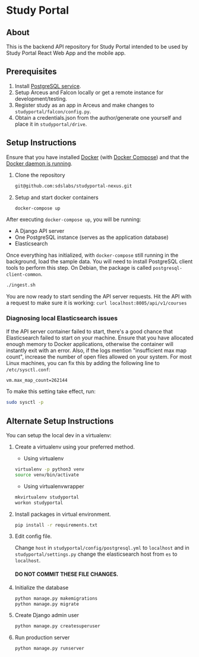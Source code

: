 # Study Portal

## About

This is the backend API repository for Study Portal intended to be used by Study Portal React Web App and the mobile app.

## Prerequisites

1. Install [PostgreSQL service](https://www.digitalocean.com/community/tutorials/how-to-install-and-use-postgresql-on-ubuntu-18-04).
2. Setup Arceus and Falcon locally or get a remote instance for development/testing.
3. Register study as an app in Arceus and make changes to `studyportal/falcon/config.py`.
4. Obtain a credentials.json from the author/generate one yourself and place it in `studyportal/drive`.

## Setup Instructions

Ensure that you have installed [Docker](https://docs.docker.com/install/) (with [Docker Compose](https://docs.docker.com/compose/install/)) and that the [Docker daemon is running](https://docs.docker.com/config/daemon/).

1. Clone the repository

   ```bash
   git@github.com:sdslabs/studyportal-nexus.git
   ```

2. Setup and start docker containers

    ```bash
    docker-compose up
    ```

After executing `docker-compose up`, you will be running:

* A Django API server
* One PostgreSQL instance (serves as the application database)
* Elasticsearch

Once everything has initialized, with `docker-compose` still running in the background, load the sample data. You will need to install PostgreSQL client tools to perform this step. On Debian, the package is called `postgresql-client-common`.

```bash
./ingest.sh
```

You are now ready to start sending the API server requests. Hit the API with a request to make sure it is working:
`curl localhost:8005/api/v1/courses`

### Diagnosing local Elasticsearch issues

If the API server container failed to start, there's a good chance that Elasticsearch failed to start on your machine. Ensure that you have allocated enough memory to Docker applications, otherwise the container will instantly exit with an error. Also, if the logs mention "insufficient max map count", increase the number of open files allowed on your system. For most Linux machines, you can fix this by adding the following line to `/etc/sysctl.conf`:

```bash
vm.max_map_count=262144
```

To make this setting take effect, run:

```bash
sudo sysctl -p
```

## Alternate Setup Instructions

You can setup the local dev in a virtualenv:

1. Create a virtualenv using your preferred method.
   * Using virtualenv
  
   ```bash
   virtualenv -p python3 venv
   source venv/bin/activate
   ```

    * Using virtualenvwrapper
  
   ```bash
   mkvirtualenv studyportal
   workon studyportal
   ```

2. Install packages in virtual environment.

   ```bash
   pip install -r requirements.txt
   ```

3. Edit config file.

   Change `host` in `studyportal/config/postgresql.yml` to `localhost` and in `studyportal/settings.py` change the elasticsearch host from `es` to `localhost`.

    #### DO NOT COMMIT THESE FILE CHANGES.

4. Initialize the database

   ```bash
   python manage.py makemigrations
   python manage.py migrate
   ```

5. Create Django admin user

   ```bash
   python manage.py createsuperuser 
   ```

6. Run production server

   ```bash
   python manage.py runserver
   ```
